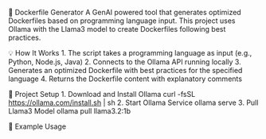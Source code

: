 🐳 Dockerfile Generator
A GenAI powered tool that generates optimized Dockerfiles based on programming language input. This project uses Ollama with the Llama3 model to create Dockerfiles following best practices.

💡 How It Works
    1. The script takes a programming language as input (e.g., Python, Node.js, Java)
    2. Connects to the Ollama API running locally
    3. Generates an optimized Dockerfile with best practices for the specified language
    4. Returns the Dockerfile content with explanatory comments

🚀 Project Setup
    1. Download and Install Ollama
       curl -fsSL https://ollama.com/install.sh | sh
    2. Start Ollama Service
       ollama serve
    3. Pull Llama3 Model
       ollama pull llama3.2:1b

📝 Example Usage
    